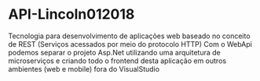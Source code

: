 # API-Lincoln012018
Tecnologia para desenvolvimento de aplicações web baseado no conceito de REST (Serviços acessados por meio do protocolo HTTP)
Com o WebApi podemos separar o projeto Asp.Net utilizando uma arquitetura de microserviços e criando todo o frontend desta
aplicação em outros ambientes (web e mobile) fora do VisualStudio
